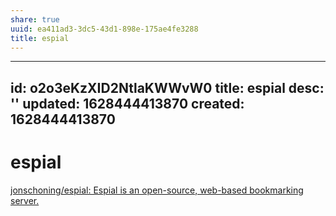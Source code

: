 ```yaml
---
share: true
uuid: ea411ad3-3dc5-43d1-898e-175ae4fe3288
title: espial
---
```

---
id: o2o3eKzXID2NtlaKWWvW0
title: espial
desc: ''
updated: 1628444413870
created: 1628444413870
---
# espial
[jonschoning/espial: Espial is an open-source, web-based bookmarking server.](https://github.com/jonschoning/espial)